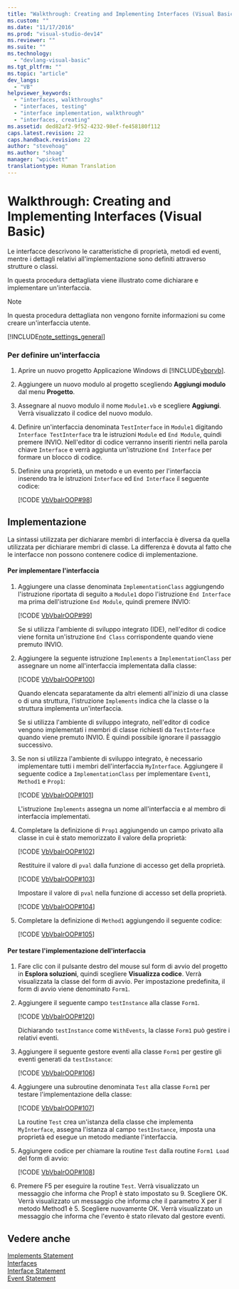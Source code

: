 ```yaml
---
title: "Walkthrough: Creating and Implementing Interfaces (Visual Basic) | Microsoft Docs"
ms.custom: ""
ms.date: "11/17/2016"
ms.prod: "visual-studio-dev14"
ms.reviewer: ""
ms.suite: ""
ms.technology: 
  - "devlang-visual-basic"
ms.tgt_pltfrm: ""
ms.topic: "article"
dev_langs: 
  - "VB"
helpviewer_keywords: 
  - "interfaces, walkthroughs"
  - "interfaces, testing"
  - "interface implementation, walkthrough"
  - "interfaces, creating"
ms.assetid: ded82af2-9f52-4232-98ef-fe458180f112
caps.latest.revision: 22
caps.handback.revision: 22
author: "stevehoag"
ms.author: "shoag"
manager: "wpickett"
translationtype: Human Translation
---
```

# Walkthrough: Creating and Implementing Interfaces (Visual Basic)
Le interfacce descrivono le caratteristiche di proprietà, metodi ed eventi, mentre i dettagli relativi all'implementazione sono definiti attraverso strutture o classi.  
  
 In questa procedura dettagliata viene illustrato come dichiarare e implementare un'interfaccia.  
  
> [!NOTE]
>  In questa procedura dettagliata non vengono fornite informazioni su come creare un'interfaccia utente.  
  
 [!INCLUDE[note_settings_general](../../../../csharp/language-reference/compiler-messages/includes/note_settings_general_md.md)]  
  
### Per definire un'interfaccia  
  
1.  Aprire un nuovo progetto Applicazione Windows di [!INCLUDE[vbprvb](../../../../csharp/programming-guide/concepts/linq/includes/vbprvb_md.md)].  
  
2.  Aggiungere un nuovo modulo al progetto scegliendo **Aggiungi modulo** dal menu **Progetto**.  
  
3.  Assegnare al nuovo modulo il nome `Module1.vb` e scegliere **Aggiungi**.  Verrà visualizzato il codice del nuovo modulo.  
  
4.  Definire un'interfaccia denominata `TestInterface` in `Module1` digitando `Interface TestInterface` tra le istruzioni `Module` ed `End Module`, quindi premere INVIO.  Nell'editor di codice verranno inseriti rientri nella parola chiave `Interface` e verrà aggiunta un'istruzione `End Interface` per formare un blocco di codice.  
  
5.  Definire una proprietà, un metodo e un evento per l'interfaccia inserendo tra le istruzioni `Interface` ed `End Interface` il seguente codice:  
  
     [!CODE [VbVbalrOOP#98](../CodeSnippet/VS_Snippets_VBCSharp/VbVbalrOOP#98)]  
  
## Implementazione  
 La sintassi utilizzata per dichiarare membri di interfaccia è diversa da quella utilizzata per dichiarare membri di classe.  La differenza è dovuta al fatto che le interfacce non possono contenere codice di implementazione.  
  
#### Per implementare l'interfaccia  
  
1.  Aggiungere una classe denominata `ImplementationClass` aggiungendo l'istruzione riportata di seguito a `Module1` dopo l'istruzione `End Interface` ma prima dell'istruzione `End Module`, quindi premere INVIO:  
  
     [!CODE [VbVbalrOOP#99](../CodeSnippet/VS_Snippets_VBCSharp/VbVbalrOOP#99)]  
  
     Se si utilizza l'ambiente di sviluppo integrato \(IDE\), nell'editor di codice viene fornita un'istruzione `End Class` corrispondente quando viene premuto INVIO.  
  
2.  Aggiungere la seguente istruzione `Implements` a `ImplementationClass` per assegnare un nome all'interfaccia implementata dalla classe:  
  
     [!CODE [VbVbalrOOP#100](../CodeSnippet/VS_Snippets_VBCSharp/VbVbalrOOP#100)]  
  
     Quando elencata separatamente da altri elementi all'inizio di una classe o di una struttura, l'istruzione `Implements` indica che la classe o la struttura implementa un'interfaccia.  
  
     Se si utilizza l'ambiente di sviluppo integrato, nell'editor di codice vengono implementati i membri di classe richiesti da `TestInterface` quando viene premuto INVIO. È quindi possibile ignorare il passaggio successivo.  
  
3.  Se non si utilizza l'ambiente di sviluppo integrato, è necessario implementare tutti i membri dell'interfaccia `MyInterface`.  Aggiungere il seguente codice a `ImplementationClass` per implementare `Event1`, `Method1` e `Prop1`:  
  
     [!CODE [VbVbalrOOP#101](../CodeSnippet/VS_Snippets_VBCSharp/VbVbalrOOP#101)]  
  
     L'istruzione `Implements` assegna un nome all'interfaccia e al membro di interfaccia implementati.  
  
4.  Completare la definizione di `Prop1` aggiungendo un campo privato alla classe in cui è stato memorizzato il valore della proprietà:  
  
     [!CODE [VbVbalrOOP#102](../CodeSnippet/VS_Snippets_VBCSharp/VbVbalrOOP#102)]  
  
     Restituire il valore di `pval` dalla funzione di accesso get della proprietà.  
  
     [!CODE [VbVbalrOOP#103](../CodeSnippet/VS_Snippets_VBCSharp/VbVbalrOOP#103)]  
  
     Impostare il valore di `pval` nella funzione di accesso set della proprietà.  
  
     [!CODE [VbVbalrOOP#104](../CodeSnippet/VS_Snippets_VBCSharp/VbVbalrOOP#104)]  
  
5.  Completare la definizione di `Method1` aggiungendo il seguente codice:  
  
     [!CODE [VbVbalrOOP#105](../CodeSnippet/VS_Snippets_VBCSharp/VbVbalrOOP#105)]  
  
#### Per testare l'implementazione dell'interfaccia  
  
1.  Fare clic con il pulsante destro del mouse sul form di avvio del progetto in **Esplora soluzioni**, quindi scegliere **Visualizza codice**.  Verrà visualizzata la classe del form di avvio.  Per impostazione predefinita, il form di avvio viene denominato `Form1`.  
  
2.  Aggiungere il seguente campo `testInstance` alla classe `Form1`.  
  
     [!CODE [VbVbalrOOP#120](../CodeSnippet/VS_Snippets_VBCSharp/VbVbalrOOP#120)]  
  
     Dichiarando `testInstance` come `WithEvents`, la classe `Form1` può gestire i relativi eventi.  
  
3.  Aggiungere il seguente gestore eventi alla classe `Form1` per gestire gli eventi generati da `testInstance`:  
  
     [!CODE [VbVbalrOOP#106](../CodeSnippet/VS_Snippets_VBCSharp/VbVbalrOOP#106)]  
  
4.  Aggiungere una subroutine denominata `Test` alla classe `Form1` per testare l'implementazione della classe:  
  
     [!CODE [VbVbalrOOP#107](../CodeSnippet/VS_Snippets_VBCSharp/VbVbalrOOP#107)]  
  
     La routine `Test` crea un'istanza della classe che implementa `MyInterface`, assegna l'istanza al campo `testInstance`, imposta una proprietà ed esegue un metodo mediante l'interfaccia.  
  
5.  Aggiungere codice per chiamare la routine `Test` dalla routine `Form1 Load` del form di avvio:  
  
     [!CODE [VbVbalrOOP#108](../CodeSnippet/VS_Snippets_VBCSharp/VbVbalrOOP#108)]  
  
6.  Premere F5 per eseguire la routine `Test`.  Verrà visualizzato un messaggio che informa che Prop1 è stato impostato su 9.  Scegliere OK. Verrà visualizzato un messaggio che informa che il parametro X per il metodo Method1 è 5.  Scegliere nuovamente OK. Verrà visualizzato un messaggio che informa che l'evento è stato rilevato dal gestore eventi.  
  
## Vedere anche  
 [Implements Statement](../../../../visual-basic/language-reference/statements/implements-statement.md)   
 [Interfaces](../../../../visual-basic/programming-guide/language-features/interfaces/index.md)   
 [Interface Statement](../../../../visual-basic/language-reference/statements/interface-statement.md)   
 [Event Statement](../../../../visual-basic/language-reference/statements/event-statement.md)